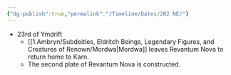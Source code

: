 ```yaml
---
{"dg-publish":true,"permalink":"/Timeline/Dates/202 NE/"}
---
```


- 23rd of Ymdrift
	- [[1.Ambryn/Subdeities, Eldritch Beings, Legendary Figures, and Creatures of Renown/Mordwa\|Mordwa]] leaves Revantum Nova to return home to Karn.
	- The second plate of Revantum Nova is constructed.